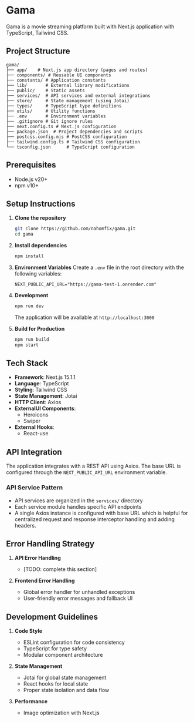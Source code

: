 # Gama

Gama is a movie streaming platform built with Next.js application with TypeScript, Tailwind CSS.

## Project Structure

```
gama/
├── app/    # Next.js app directory (pages and routes)
├── components/ # Reusable UI components
├── constants/ # Application constants
├── lib/       # External library modifications
├── public/    # Static assets
├── services/  # API services and external integrations
├── store/     # State management (using Jotai)
├── types/     # TypeScript type definitions
├── utils/     # Utility functions
├── .env       # Environment variables
├── .gitignore # Git ignore rules
├── next.config.ts # Next.js configuration
├── package.json  # Project dependencies and scripts
├── postcss.config.mjs # PostCSS configuration
├── tailwind.config.ts # Tailwind CSS configuration
└── tsconfig.json      # TypeScript configuration
```

## Prerequisites

-   Node.js v20+
-   npm v10+

## Setup Instructions

1. **Clone the repository**

    ```bash
    git clone https://github.com/nahomfix/gama.git
    cd gama
    ```

2. **Install dependencies**

    ```bash
    npm install
    ```

3. **Environment Variables**
   Create a `.env` file in the root directory with the following variables:

    ```env
    NEXT_PUBLIC_API_URL="https://gama-test-1.onrender.com"
    ```

4. **Development**

    ```bash
    npm run dev
    ```

    The application will be available at `http://localhost:3000`

5. **Build for Production**
    ```bash
    npm run build
    npm start
    ```

## Tech Stack

-   **Framework**: Next.js 15.1.1
-   **Language**: TypeScript
-   **Styling**: Tailwind CSS
-   **State Management**: Jotai
-   **HTTP Client**: Axios
-   **ExternalUI Components**:
    -   Heroicons
    -   Swiper
-   **External Hooks**:
    -   React-use

## API Integration

The application integrates with a REST API using Axios. The base URL is configured through the `NEXT_PUBLIC_API_URL` environment variable.

### API Service Pattern

-   API services are organized in the `services/` directory
-   Each service module handles specific API endpoints
-   A single Axios instance is configured with base URL which is helpful for centralized request and response interceptor handling and adding headers.

## Error Handling Strategy

1. **API Error Handling**

    - [TODO: complete this section]

2. **Frontend Error Handling**

    - Global error handler for unhandled exceptions
    - User-friendly error messages and fallback UI

## Development Guidelines

1. **Code Style**

    - ESLint configuration for code consistency
    - TypeScript for type safety
    - Modular component architecture

2. **State Management**

    - Jotai for global state management
    - React hooks for local state
    - Proper state isolation and data flow

3. **Performance**
    - Image optimization with Next.js
